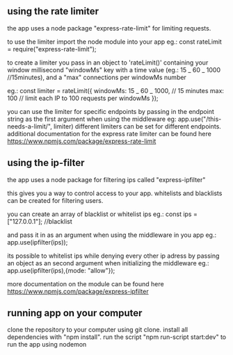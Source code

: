 ## using the rate limiter

the app uses a node package "express-rate-limit" for limiting requests.

to use the limiter import the node module into your app
eg.: const rateLimit = require("express-rate-limit");

to create a limiter you pass in an object to 'rateLimit()' containing your window millisecond "windowMs" key with a time value (eg.: 15 _ 60 _ 1000 //15minutes), and a "max" connections per windowMs number

eg.: const limiter = rateLimit({
windowMs: 15 _ 60 _ 1000, // 15 minutes
max: 100 // limit each IP to 100 requests per windowMs
});

you can use the limiter for specific endpoints by passing in the endpoint string as the first argument when using the middleware eg: app.use("/this-needs-a-limit/", limiter) different limiters can be set for different endpoints.
additional documentation for the express rate limiter can be found here https://www.npmjs.com/package/express-rate-limit

## using the ip-filter

the app uses a node package for filtering ips called "express-ipfilter"

this gives you a way to control access to your app.
whitelists and blacklists can be created for filtering users.

you can create an array of blacklist or whitelist ips
eg.: const ips = ["127.0.0.1"]; //blacklist

and pass it in as an argument when using the middleware in you app
eg.: app.use(ipfilter(ips));

its possible to whitelist ips while denying every other ip adress by passing an object as an second argument when initializing the middleware
eg.: app.use(ipfilter(ips),{mode: "allow"});

more documentation on the module can be found here https://www.npmjs.com/package/express-ipfilter

## running app on your computer

clone the repository to your computer using git clone. 
install all dependencies with "npm install". 
run the script "npm run-script start:dev" to run the app using nodemon
